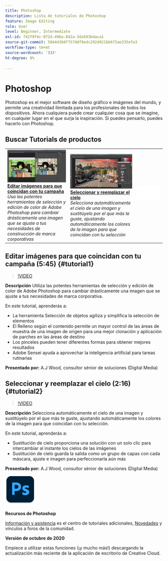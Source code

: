 ```yaml
---
title: Photoshop
description: Lista de tutoriales de Photoshop
feature: Image Editing
role: User
level: Beginner, Intermediate
exl-id: f42f9f4c-072d-496a-842a-3da503bdaca1
source-git-commit: 58444368f757ddf9edc292d921bb6f2ae335efa3
workflow-type: tm+mt
source-wordcount: '333'
ht-degree: 0%

---
```


# Photoshop

Photoshop es el mejor software de diseño gráfico e imágenes del mundo, y permite una creatividad ilimitada para los profesionales de todos los dispositivos. Ahora cualquiera puede crear cualquier cosa que se imagine, en cualquier lugar en el que surja la inspiración. Si puedes pensarlo, puedes hacerlo con Photoshop.

## Buscar Tutorials de productos

<table style="table-layout:fixed">
<tr>
 <td>
   <a href="photoshop.md#tutorial1">
      <img alt="Editar imágenes para que coincidan con tu campaña" src="../assets/PS_ObjectSelect_ContentAware_wood.jpg" />
   </a>
    <div>
   <a href="photoshop.md#tutorial1"><strong>Editar imágenes para que coincidan con tu campaña</strong></a>
    </div>
    <em>Usa las potentes herramientas de selección y edición de color de Adobe Photoshop para cambiar drásticamente una imagen que se ajuste a tus necesidades de construcción de marca corporativas</em>
    <br>
  </td>
  <td>
    <a href="photoshop.md#tutorial2">
        <img alt="Seleccionar y reemplazar el cielo" src="../assets/PS_Sky_Replace_wood.jpg" />
    </a>
    <div>
    <a href="photoshop.md#tutorial2"><strong>Seleccionar y reemplazar el cielo</strong></a>
    </div>
    <em>Selecciona automáticamente el cielo de una imagen y sustitúyelo por el que más te guste, ajustando automáticamente los colores de la imagen para que coincidan con tu selección</em>
    <br>
  </td>
  <td>
    <img alt="Separador" src="../assets/Whitespacer.png" />
    <div>
    <br>
  </td>
</tr>
</table>

## Editar imágenes para que coincidan con tu campaña (5:45) {#tutorial1}

>[!VIDEO](https://video.tv.adobe.com/v/326950?hidetitle=true)

**Descripción**
Utiliza las potentes herramientas de selección y edición de color de Adobe Photoshop para cambiar drásticamente una imagen que se ajuste a tus necesidades de marca corporativa.

En este tutorial, aprenderás a:
* La herramienta Selección de objetos agiliza y simplifica la selección de elementos
* El Relleno según el contenido permite un mayor control de las áreas de muestra de una imagen de origen para una mejor clonación y aplicación de parches en las áreas de destino
* Los pinceles pueden tener diferentes formas para obtener mejores resultados
* Adobe Sensei ayuda a aprovechar la inteligencia artificial para tareas rutinarias

**Presentado por:**
A.J Wood, consultor sénior de soluciones (Digital Media)

## Seleccionar y reemplazar el cielo (2:16) {#tutorial2}

>[!VIDEO](https://video.tv.adobe.com/v/326953?hidetitle=true)

**Descripción**
Selecciona automáticamente el cielo de una imagen y sustitúyelo por el que más te guste, ajustando automáticamente los colores de la imagen para que coincidan con tu selección.

En este tutorial, aprenderás a:
* Sustitución de cielo proporciona una solución con un solo clic para intercambiar al instante los cielos de las imágenes
* Sustitución de cielo guarda la salida como un grupo de capas con cada máscara, ajuste e imagen para perfeccionarla aún más


**Presentado por:**
A.J Wood, consultor sénior de soluciones (Digital Media)

![Logotipo de Photoshop](../assets/ps_appicon_96.png)

**Recursos de Photoshop**

[Información y asistencia](https://helpx.adobe.com/support/photoshop.html) es el centro de tutoriales adicionales, [Novedades](https://helpx.adobe.com/photoshop/using/whats-new.html) y vínculos a foros de la comunidad.

**Versión de octubre de 2020**

Empiece a utilizar estas funciones (¡y mucho más!) descargando la actualización más reciente de la aplicación de escritorio de Creative Cloud.
